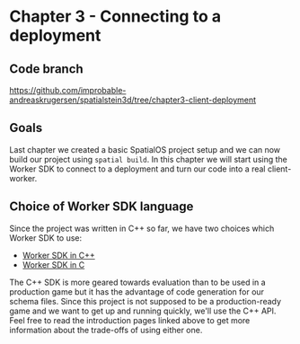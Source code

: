 # Chapter 3 - Connecting to a deployment
## Code branch

https://github.com/improbable-andreaskrugersen/spatialstein3d/tree/chapter3-client-deployment

## Goals

Last chapter we created a basic SpatialOS project setup and we can now build our project using `spatial build`. In this chapter we will start using the Worker SDK to connect to a deployment and turn our code into a real client-worker.

## Choice of Worker SDK language

Since the project was written in C++ so far, we have two choices which Worker SDK to use:
- [Worker SDK in C++](https://documentation.improbable.io/sdks-and-data/docs/cpp-introduction)
- [Worker SDK in C](https://documentation.improbable.io/sdks-and-data/docs/c-introduction)

The C++ SDK is more geared towards evaluation than to be used in a production game but it has the advantage of code generation for our schema files. Since this project is not supposed to be a production-ready game and we want to get up and running quickly, we'll use the C++ API. Feel free to read the introduction pages linked above to get more information about the trade-offs of using either one.

